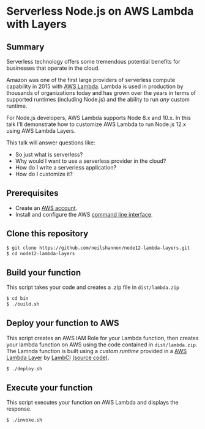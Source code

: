 Serverless Node.js on AWS Lambda with Layers
================================================

## Summary

Serverless technology offers some tremendous potential benefits for businesses that operate in the cloud.  

Amazon was one of the first large providers of serverless compute capability in 2015 with [AWS Lambda](https://aws.amazon.com/lambda/).  Lambda is used in production by thousands of organizations today and has grown over the years in terms of supported runtimes (including Node.js) and the ability to run *any* custom runtime.

For Node.js developers, AWS Lambda supports Node 8.x and 10.x.  In this talk I'll demonstrate how to customize AWS Lambda to run Node.js 12.x using AWS Lambda Layers.

This talk will answer questions like:
- So just what is serverless?  
- Why would I want to use a serverless provider in the cloud?  
- How do I write a serverless application?
- How do I customize it?


## Prerequisites

- Create an [AWS account](https://aws.amazon.com/).
- Install and configure the AWS [command line interface](https://aws.amazon.com/cli/).

## Clone this repository

```sh
$ git clone https://github.com/neilshannon/node12-lambda-layers.git
$ cd node12-lambda-layers
```

## Build your function

This script takes your code and creates a .zip file in `dist/lambda.zip`

```sh
$ cd bin
$ ./build.sh
```

## Deploy your function to AWS

This script creates an AWS IAM Role for your Lambda function, then creates your lambda function on AWS using the code contained in `dist/lambda.zip`.  The Lamnda function is built using a *custom runtime* provided in a [AWS Lambda Layer](https://docs.aws.amazon.com/lambda/latest/dg/configuration-layers.html) by [LambCI](http://lambci.org/) [(source code)](https://github.com/lambci/node-custom-lambda).

```sh
$ ./deploy.sh
```

## Execute your function

This script executes your function on AWS Lambda and displays the response.

```sh
$ ./invoke.sh
```
